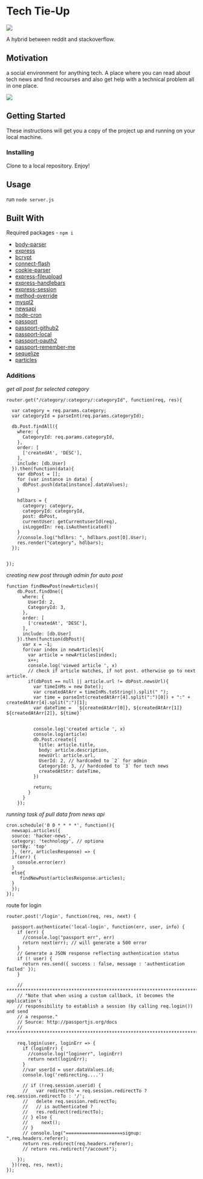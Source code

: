 # Tech Tie-Up
<img src="https://d26dzxoao6i3hh.cloudfront.net/items/1t3b2K351d1g3I310w2w/Screen%20Recording%202017-11-09%20at%2002.40%20PM.gif?v=161b5fb8?raw=true" >

A hybrid between reddit and stackoverflow.

## Motivation

a social environment for anything tech. A place where you can read about tech news and find recourses and also get help with a technical problem all in one place.  

<img src="https://d26dzxoao6i3hh.cloudfront.net/items/1I2F0E2F3a2R3O0p2V0X/Screen%20Recording%202017-11-09%20at%2002.41%20PM.gif?v=68d6d4a7?raw=true" >

## Getting Started

These instructions will get you a copy of the project up and running on your local machine.

### Installing

Clone to a local repository. Enjoy!

## Usage

run `node server.js`

## Built With
Required packages - `npm i` 
* [body-parser](https://www.npmjs.com/package/body-parser)
* [express](https://www.npmjs.com/package/express)
* [bcrypt](https://www.npmjs.com/package/bcrypt)
* [connect-flash](https://www.npmjs.com/package/connect-flash)
* [cookie-parser](https://www.npmjs.com/package/cookie-parser)
* [express-fileupload](https://www.npmjs.com/package/express-fileupload)
* [express-handlebars](https://www.npmjs.com/package/express-handlebars)
* [express-session](https://www.npmjs.com/package/express-session)
* [method-override](https://www.npmjs.com/package/method-override)
* [mysql2](https://www.npmjs.com/package/mysql2)
* [newsapi](https://www.npmjs.com/package/newsapi)
* [node-cron](https://www.npmjs.com/package/node-cron)
* [passport](https://www.npmjs.com/package/passport)
* [passport-github2](https://www.npmjs.com/package/passport-github2)
* [passport-local](https://www.npmjs.com/package/passport-local)
* [passport-oauth2](https://www.npmjs.com/package/passport-oauth2)
* [passport-remember-me](https://www.npmjs.com/package/passport-remember-me)
* [sequelize](https://www.npmjs.com/package/sequelize)
* [particles](https://github.com/VincentGarreau/particles.js/)


### Additions

*get all post for selected category*
```
router.get("/category/:category/:categoryId", function(req, res){

  var category = req.params.category;
  var categoryId = parseInt(req.params.categoryId);

  db.Post.findAll({
    where: {
      CategoryId: req.params.categoryId,
    },
    order: [
      ['createdAt', 'DESC'],
    ],
    include: [db.User]
  }).then(function(data){
    var dbPost = [];
    for (var instance in data) {
      dbPost.push(data[instance].dataValues);
    }
    
    hdlbars = {
      category: category,
      categoryId: categoryId,
      post: dbPost,
      currentUser: getCurrentuserId(req),
      isLoggedIn: req.isAuthenticated()
    }
    //console.log("hdlbrs: ", hdlbars.post[0].User);
    res.render("category", hdlbars);
  });


});

```

*creating new post through admin for auto post* 
```
function findNewPost(newArticles){
    db.Post.findOne({
      where: {
        UserId: 2,
        CategoryId: 3,
      },
      order: [
        ['createdAt', 'DESC'],
      ],
      include: [db.User]
    }).then(function(dbPost){
      var x = -1;
      for(var index in newArticles){
        var article = newArticles[index];
        x++;
        console.log('viewed article ', x)
        // check if article matches, if not post. otherwise go to next article.
        if(dbPost == null || article.url != dbPost.newsUrl){
          var timeInMs = new Date();
          var createdAtArr = timeInMs.toString().split(" ");
          var time = parseInt(createdAtArr[4].split(":")[0]) + ":" + createdAtArr[4].split(":")[1];
          var dateTime =  `${createdAtArr[0]}, ${createdAtArr[1]} ${createdAtArr[2]}, ${time}`
            

          console.log('created article ', x)
          console.log(article)
          db.Post.create({
            title: article.title,
            body: article.description,
            newsUrl: article.url,  
            UserId: 2, // hardcoded to `2` for admin
            CategoryId: 3, // hardcoded to `3` for tech news
            createdAtStr: dateTime,
          })

          return;
        }
      }
    });
```
*running task of pull data from news api* 
```
cron.schedule('0 0 * * * *', function(){
  newsapi.articles({
  source: 'hacker-news',
  category: 'technology', // optiona
  sortBy: 'top'
  }, (err, articlesResponse) => {
  if(err) {
    console.error(err)
  }
  else{
     findNewPost(articlesResponse.articles);
  } 
  });  
});
```
route for login
```
router.post('/login', function(req, res, next) {
 
  passport.authenticate('local-login', function(err, user, info) {
    if (err) {
      //console.log("passport err", err)
      return next(err); // will generate a 500 error
    }
    // Generate a JSON response reflecting authentication status
    if (! user) {
      return res.send({ success : false, message : 'authentication failed' });
    }
    
    // ***********************************************************************
    // "Note that when using a custom callback, it becomes the application's
    // responsibility to establish a session (by calling req.login()) and send
    // a response."
    // Source: http://passportjs.org/docs
    // ***********************************************************************

    req.login(user, loginErr => {
      if (loginErr) {
        //console.log("loginerr", loginErr)
        return next(loginErr);
      }
      //var userId = user.dataValues.id;
      console.log('redirecting....')

      // if (!req.session.userid) {
      //   var redirectTo = req.session.redirectTo ? req.session.redirectTo : '/';
      //   delete req.session.redirectTo;
      //   // is authenticated ?
      //   res.redirect(redirectTo);
      // } else {
      //     next();
      // }
      // console.log("=====================signup: ",req.headers.referer);
      return res.redirect(req.headers.referer);
      // return res.redirect("/account");
      
    });      
  })(req, res, next);
});
```
